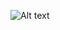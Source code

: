 <img
  src=" /istockphoto-1322277517-612x612.jpg"
  alt="Alt text"
  title="Optional title"
  style="display: inline-block; margin: 0 auto; max-width: 300px">

